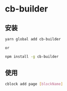 # cb-builder

## 安装

```bash
yarn global add cb-builder

or

npm install -g cb-builder
```

## 使用

```bash
cblock add page [blockName]
```
